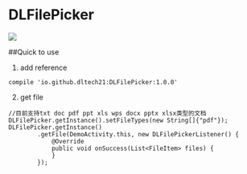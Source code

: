 # DLFilePicker

![](https://dltech21.github.io/assets/img/dlfilepicker.gif)

##Quick to use
1. add reference

```
compile 'io.github.dltech21:DLFilePicker:1.0.0'
```

2. get file

```
//目前支持txt doc pdf ppt xls wps docx pptx xlsx类型的文档
DLFilePicker.getInstance().setFileTypes(new String[]{"pdf"});
DLFilePicker.getInstance()
        .getFile(DemoActivity.this, new DLFilePickerListener() {
            @Override
            public void onSuccess(List<FileItem> files) {
            }
        });
```
